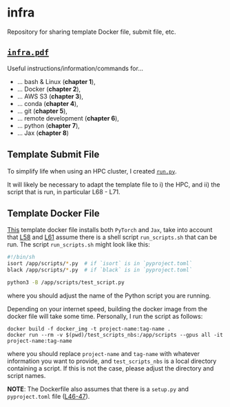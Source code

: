 # infra
Repository for sharing template Docker file, submit file, etc. 

## [`infra.pdf`](infra.pdf)

Useful instructions/information/commands for...
- ... bash \& Linux (**chapter 1**),
- ... Docker (**chapter 2**),
- ... AWS S3 (**chapter 3**),
- ... conda (**chapter 4**), 
- ... git (**chapter 5**), 
- ... remote development (**chapter 6**), 
- ... python (**chapter 7**), 
- ... Jax (**chapter 8**)

## Template Submit File

To simplify life when using an HPC cluster, I created [`run.py`](run.py).

It will likely be necessary to adapt the template file to i) the HPC, and ii) the script that is run, in particular L68 - L71.

## Template Docker File

[This](Dockerfile) template docker file installs both `PyTorch` and `Jax`, take into account that [L58](https://github.com/ImahnShekhzadeh/infra/blob/main/Dockerfile#L58) and [L61](https://github.com/ImahnShekhzadeh/infra/blob/main/Dockerfile#L61) assume there is a shell script `run_scripts.sh` that can be run. 
The script `run_scripts.sh` might look like this:
```bash
#!/bin/sh
isort /app/scripts/*.py  # if `isort` is in `pyproject.toml`
black /app/scripts/*.py  # if `black` is in `pyproject.toml`

python3 -B /app/scripts/test_script.py
```
where you should adjust the name of the Python script you are running.

Depending on your internet speed, building the docker image from the docker file will take some time. Personally, I run the script as follows:
```
docker build -f docker_img -t project-name:tag-name .
docker run --rm -v $(pwd)/test_scripts_nbs:/app/scripts --gpus all -it project-name:tag-name
```
where you should replace `project-name` and `tag-name` with whatever information you want to provide, and `test_scripts_nbs` is a local directory containing a script. 
If this is not the case, please adjust the directory and script names.

**NOTE**: The Dockerfile also assumes that there is a `setup.py` and `pyproject.toml` file ([L46-47](https://github.com/ImahnShekhzadeh/infra/blob/main/Dockerfile#L46-L47)).